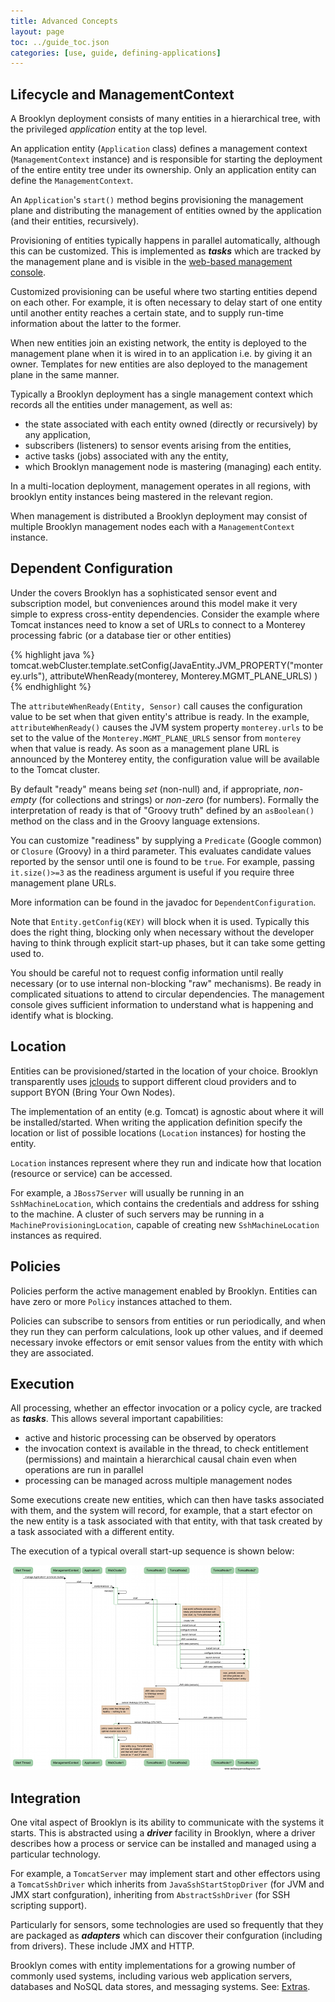 ```yaml
---
title: Advanced Concepts
layout: page
toc: ../guide_toc.json
categories: [use, guide, defining-applications]
---
```


Lifecycle and ManagementContext
-------------------------------

A Brooklyn deployment consists of many entities in a hierarchical tree, with  the privileged *application* entity at the top level.

An application entity (``Application`` class) defines a management context  (``ManagementContext`` instance) and is responsible for starting the deployment of the entire entity tree under its ownership. Only an application entity can define the ``ManagementContext``.

An ``Application``'s ``start()`` method begins provisioning the management plane and distributing the management of entities owned by the application (and their entities, recursively). 

Provisioning of entities typically happens in parallel automatically,
although this can be customized. This is implemented as ***tasks*** which are tracked by the management plane and is visible in the [web-based management console](/use/guide/management/index.html#console).

Customized provisioning can be useful where two starting entities depend on each other. For example, it is often necessary to delay start of one entity until another entity reaches a certain state, and to supply run-time information about the latter to the former.

When new entities join an existing network, the entity is deployed to the management plane when it is wired in to an application i.e. by giving it an owner. Templates for new entities are also deployed to the management plane in the same manner.

Typically a Brooklyn deployment has a single management context which records all the entities under management, as well as:

*	the state associated with each entity owned (directly or recursively) by any application,
*	subscribers (listeners) to sensor events arising from the entities,
*	active tasks (jobs) associated with any the entity,
*	which Brooklyn management node is mastering (managing) each entity.


In a multi-location deployment, management operates in all regions, with brooklyn entity instances being mastered in the relevant region.

When management is distributed a Brooklyn deployment may consist of multiple Brooklyn management nodes each with a ``ManagementContext`` instance.

<!-- TODO - Clarify the following statements.
The management context entity forms part of the management plane. The management plane is responsible for the distribution of the ``Entity`` instances across multiple machines and multiple locations, tracking the transfer of events (subscriptions) between ``Entity`` instances, and the execution of tasks (often initiated by management policies).

-->


Dependent Configuration
-----------------------

Under the covers Brooklyn has a sophisticated sensor event and subscription model, but conveniences around this model make it very simple to express  cross-entity dependencies. Consider the example where Tomcat instances need to know a set of URLs to connect to a Monterey processing fabric (or a database tier or other entities)

{% highlight java %}
tomcat.webCluster.template.setConfig(JavaEntity.JVM_PROPERTY("monterey.urls"),
	attributeWhenReady(monterey, Monterey.MGMT_PLANE_URLS)
)
{% endhighlight %}

The ``attributeWhenReady(Entity, Sensor)`` call causes the configuration value to be set when that given entity's attribue is ready. 
In the example, ``attributeWhenReady()`` causes the JVM system property ``monterey.urls`` to be set to the value of the ``Monterey.MGMT_PLANE_URLS`` sensor from ``monterey`` when that value is ready. As soon as a management plane URL is announced by the Monterey entity, the configuration value will be available to the Tomcat cluster. 

By default "ready" means being *set* (non-null) and, if appropriate, *non-empty* (for collections and strings) or *non-zero* (for numbers). Formally the interpretation of ready is that of "Groovy truth" defined by an ``asBoolean()`` method on the class and in the Groovy language extensions. 

You can customize "readiness" by supplying a ``Predicate`` (Google common) or ``Closure`` (Groovy) in a third parameter. This evaluates candidate values reported by the sensor until one is found to be ``true``. For
example, passing ``it.size()>=3`` as the readiness argument is useful if you require three management plane URLs.

<!---
TODO Is this a duplicate thought? You can transform the attribute value with a Function (Google) or Closure to set the config to something different.
-->

More information can be found in the javadoc for ``DependentConfiguration``.

Note that ``Entity.getConfig(KEY)`` will block when it is used. Typically
this does the right thing, blocking only when necessary without the developer having to think through explicit start-up phases, but it can take some getting used to.

You should be careful not to request config information until really necessary (or to use internal non-blocking "raw" mechanisms). Be ready in complicated situations to attend to circular dependencies. The management console gives sufficient information to understand what is happening and identify what is blocking.

Location
--------
<!-- TODO, Clarify is how geographical location works.
-->

Entities can be provisioned/started in the location of your choice. Brooklyn transparently uses [jclouds](http://www.jclouds.org) to support different cloud providers and to support BYON (Bring Your Own Nodes). 

The implementation of an entity (e.g. Tomcat) is agnostic about where it will be installed/started. When writing the application definition specify the location or list of possible locations (``Location`` instances) for hosting the entity.

``Location`` instances represent where they run and indicate how that location (resource or service) can be accessed.

For example, a ``JBoss7Server`` will usually be running in an ``SshMachineLocation``, which contains the credentials and address for sshing to the machine. A cluster of such servers may be running in a ``MachineProvisioningLocation``, capable of creating new ``SshMachineLocation`` instances as required.

<!-- TODO, incorporate the following.

The idea is that you could specify the location as AWS and also supply an image id. You could configure the Tomcat entity accordingly: specify the path if the image already has Tomcat installed, or specify that Tomcat must be downloaded/installed. Entities typically use _drivers_ (such as SSH-based) to install, start, and interact with their corresponding real-world instance. 
-->

Policies
--------
Policies perform the active management enabled by Brooklyn. Entities can have zero or more ``Policy`` instances attached to them. 

Policies can subscribe to sensors from entities or run periodically, and
when they run they can perform calculations, look up other values, and if deemed necessary invoke effectors or emit sensor values from the entity with which they are associated.

Execution
---------

All processing, whether an effector invocation or a policy cycle, are tracked as ***tasks***. This allows several important capabilities:

*	active and historic processing can be observed by operators
*	the invocation context is available in the thread, to check entitlement (permissions) and maintain a
hierarchical causal chain even when operations are run in parallel
*	processing can be managed across multiple management nodes

Some executions create new entities, which can then have tasks associated with them, and the system will record, for example, that a start efector on the new entity is a task associated with that entity, with that task
created by a task associated with a different entity.

The execution of a typical overall start-up sequence is shown below:

[![Brooklyn Flow Diagram](brooklyn-flow-websequencediagrams.com-w400.png "Brooklyn Flow Diagram" )](brooklyn-flow-websequencediagrams.com.png)


## Integration

One vital aspect of Brooklyn is its ability to communicate with the systems it starts. This is abstracted using a ***driver*** facility in Brooklyn, where a
driver describes how a process or service can be installed and managed using a particular technology.

For example, a ``TomcatServer`` may implement start and other effectors using a ``TomcatSshDriver`` which inherits from ``JavaSshStartStopDriver`` (for JVM and JMX start confguration), inheriting from ``AbstractSshDriver``
(for SSH scripting support).

Particularly for sensors, some technologies are used so frequently that they are
packaged as ***adapters*** which can discover their confguration (including from drivers). These include JMX and HTTP.

Brooklyn comes with entity implementations for a growing number of commonly used systems, including various web application servers, databases and NoSQL data stores, and messaging systems. See: [Extras](/use/guide/extras/index.html).


